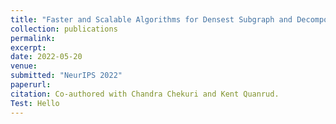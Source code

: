 ```yaml
---
title: "Faster and Scalable Algorithms for Densest Subgraph and Decomposition"
collection: publications
permalink: 
excerpt: 
date: 2022-05-20
venue:
submitted: "NeurIPS 2022"
paperurl: 
citation: Co-authored with Chandra Chekuri and Kent Quanrud. 
Test: Hello
---
```

